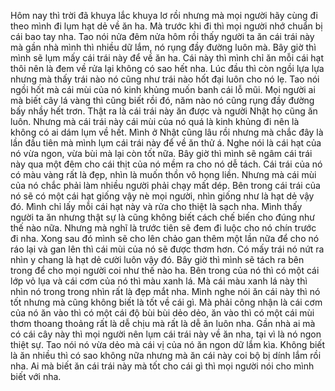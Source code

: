 Hôm nay thì trời đã khuya lắc khuya lơ rồi nhưng mà mọi người hãy cùng đi theo mình đi lụm hạt dẻ về ăn ha. Mà trước khi đi thì mọi người nhớ chuẩn bị cái bao tay nha. Tao nói nửa đêm nửa hôm rồi thấy người ta ăn cái trái này mà gần nhà mình thì nhiều dữ lắm, nó rụng đầy đường luôn mà. Bây giờ thì mình sẽ lụm mấy cái trái này để về ăn ha. Cái này thì mình chỉ ăn mỗi cái hạt thôi nên là đem về rửa lại không có sao hết nha. Lúc đầu thì còn ngồi lựa lựa nhưng mà thấy trái nào nó cũng như trái nào hốt đại luôn cho nó lẹ. Tao nói ngồi hốt mà cái mùi của nó kinh khủng muốn banh cái lỗ mũi. Mọi người ai mà biết cây lá vàng thì cũng biết rồi đó, năm nào nó cũng rụng đầy đường bấy nhầy hết trơn. Thật ra là cái trái này ăn được và người Nhật họ cũng ăn luôn. Nhưng mà cái trái này cái mùi của nó quá là kinh khủng đi nên là không có ai dám lụm về hết. Mình ở Nhật cũng lâu rồi nhưng mà chắc đây là lần đầu tiên mà mình lụm cái trái này để về ăn thử á. Nghe nói là cái hạt của nó vừa ngon, vừa bùi mà lại còn tốt nữa. Bây giờ thì mình sẽ ngâm cái trái này qua một đêm cho cái thịt của nó mềm ra cho nó dễ tách. Cái trái của nó có màu vàng rất là đẹp, nhìn là muốn thồn vô họng liền. Nhưng mà cái mùi của nó chắc phải làm nhiều người phải chạy mất dép. Bên trong cái trái của nó sẽ có một cái hạt giống vậy nè mọi người, nhìn giống như là hạt dẻ vậy đó. Mình chỉ lấy mỗi cái hạt này và rửa cho thiệt là sạch nha. Mình thấy người ta ăn nhưng thật sự là cũng không biết cách chế biến cho đúng như thế nào nữa. Nhưng mà nghĩ là trước tiên sẽ đem đi luộc cho nó chín trước đi nha. Xong sau đó mình sẽ cho lên chảo gan thêm một lần nữa để cho nó ráo lại và gan lên thì cái mùi của nó sẽ được thơm hơn. Có mấy trái nó nứt ra nhìn y chang là hạt dẻ cười luôn vậy đó. Bây giờ thì mình sẽ tách ra bên trong để cho mọi người coi như thế nào ha. Bên trong của nó thì có một cái lớp vỏ lụa và cái cơm của nó thì màu xanh lá. Mà cái màu xanh lá này thì nhìn nó trong trong nhìn rất là đẹp mắt nha. Mình nghe nói ăn cái này thì nó tốt nhưng mà cũng không biết là tốt về cái gì. Mà phải công nhận là cái cơm của nó ăn vào thì có một cái độ bùi bùi dẻo dẻo, ăn vào thì có một cái mùi thơm thoang thoảng rất là dễ chịu mà rất là dễ ăn luôn nha. Gần nhà ai mà có cái cây này thì mọi người nên lụm cái trái này về ăn nha, tại vì là nó ngon thiệt sự. Tao nói nó vừa dẻo mà cái vị của nó ăn ngon dữ lắm kìa. Không biết là ăn nhiều thì có sao không nữa nhưng mà ăn cái này coi bộ bị dính lắm rồi nha. Ai mà biết ăn cái trái này mà tốt cho cái gì thì mọi người nói cho mình biết với nha.